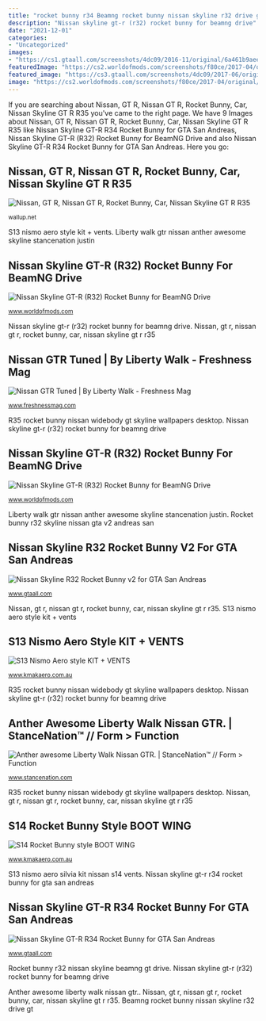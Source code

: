 ```yaml
---
title: "rocket bunny r34 Beamng rocket bunny nissan skyline r32 drive gt"
description: "Nissan skyline gt-r (r32) rocket bunny for beamng drive"
date: "2021-12-01"
categories:
- "Uncategorized"
images:
- "https://cs1.gtaall.com/screenshots/4dc09/2016-11/original/6a461b9aee5040aeaace28b5e143f349476ff55c/366955-gta-sa-2016-11-29-17-20-06-41.jpg"
featuredImage: "https://cs2.worldofmods.com/screenshots/f80ce/2017-04/original/76643c9e9b832853d4bdf19e5b86d5ecec7136e1/237079-BeamNG.Drive.x64-2017-04-14-07-32-47-641.jpg"
featured_image: "https://cs3.gtaall.com/screenshots/4dc09/2017-06/original/1ed307e54134397bb7a1ff6631ea8082a40a9808/409860-enb2017-6-28-1-12-46.jpg"
image: "https://cs2.worldofmods.com/screenshots/f80ce/2017-04/original/d17092c31d59146be93abb4f97f5da0f3d4c634c/237080-BeamNG.Drive.x64-2017-04-14-07-33-11-889.jpg"
---
```


If you are searching about Nissan, GT R, Nissan GT R, Rocket Bunny, Car, Nissan Skyline GT R R35 you've came to the right page. We have 9 Images about Nissan, GT R, Nissan GT R, Rocket Bunny, Car, Nissan Skyline GT R R35 like Nissan Skyline GT-R R34 Rocket Bunny for GTA San Andreas, Nissan Skyline GT-R (R32) Rocket Bunny for BeamNG Drive and also Nissan Skyline GT-R R34 Rocket Bunny for GTA San Andreas. Here you go:

## Nissan, GT R, Nissan GT R, Rocket Bunny, Car, Nissan Skyline GT R R35

![Nissan, GT R, Nissan GT R, Rocket Bunny, Car, Nissan Skyline GT R R35](https://wallup.net/wp-content/uploads/2016/01/139964-Nissan-GT-R-Nissan_GT-R-Rocket_Bunny-car-Nissan_Skyline_GT-R_R35-widebody.jpg "Gtr r35 slammed speedhunters r34 defining bodykits")

<small>wallup.net</small>

S13 nismo aero style kit + vents. Liberty walk gtr nissan anther awesome skyline stancenation justin

## Nissan Skyline GT-R (R32) Rocket Bunny For BeamNG Drive

![Nissan Skyline GT-R (R32) Rocket Bunny for BeamNG Drive](https://cs2.worldofmods.com/screenshots/f80ce/2017-04/original/76643c9e9b832853d4bdf19e5b86d5ecec7136e1/237079-BeamNG.Drive.x64-2017-04-14-07-32-47-641.jpg "Nissan gtr tuned")

<small>www.worldofmods.com</small>

Nissan skyline gt-r (r32) rocket bunny for beamng drive. Nissan, gt r, nissan gt r, rocket bunny, car, nissan skyline gt r r35

## Nissan GTR Tuned | By Liberty Walk - Freshness Mag

![Nissan GTR Tuned | By Liberty Walk - Freshness Mag](https://www.freshnessmag.com/.image/c_limit%2Ccs_srgb%2Cfl_progressive%2Cq_auto:good%2Cw_700/MTM1OTkwNDIzMTM4NDEzMTg3/nissan-gtr-tuned--by-liberty-walk---9.jpg "Rocket bunny r32 nissan skyline beamng gt drive")

<small>www.freshnessmag.com</small>

R35 rocket bunny nissan widebody gt skyline wallpapers desktop. Nissan skyline gt-r (r32) rocket bunny for beamng drive

## Nissan Skyline GT-R (R32) Rocket Bunny For BeamNG Drive

![Nissan Skyline GT-R (R32) Rocket Bunny for BeamNG Drive](https://cs2.worldofmods.com/screenshots/f80ce/2017-04/original/d17092c31d59146be93abb4f97f5da0f3d4c634c/237080-BeamNG.Drive.x64-2017-04-14-07-33-11-889.jpg "Nissan skyline gt-r (r32) rocket bunny for beamng drive")

<small>www.worldofmods.com</small>

Liberty walk gtr nissan anther awesome skyline stancenation justin. Rocket bunny r32 skyline nissan gta v2 andreas san

## Nissan Skyline R32 Rocket Bunny V2 For GTA San Andreas

![Nissan Skyline R32 Rocket Bunny v2 for GTA San Andreas](https://cs3.gtaall.com/screenshots/4dc09/2017-06/original/1ed307e54134397bb7a1ff6631ea8082a40a9808/409860-enb2017-6-28-1-12-46.jpg "Nissan skyline r32 rocket bunny v2 for gta san andreas")

<small>www.gtaall.com</small>

Nissan, gt r, nissan gt r, rocket bunny, car, nissan skyline gt r r35. S13 nismo aero style kit + vents

## S13 Nismo Aero Style KIT + VENTS

![S13 Nismo Aero style KIT + VENTS](https://www.kmakaero.com.au/assets/full/175.jpg "Rocket bunny r32 nissan skyline beamng gt drive")

<small>www.kmakaero.com.au</small>

R35 rocket bunny nissan widebody gt skyline wallpapers desktop. Nissan skyline gt-r (r32) rocket bunny for beamng drive

## Anther Awesome Liberty Walk Nissan GTR. | StanceNation™ // Form &gt; Function

![Anther awesome Liberty Walk Nissan GTR. | StanceNation™ // Form &gt; Function](http://www.stancenation.com/wp-content/uploads/2015/04/17205818392_95b8bbf245_o-1140x757.jpg "Nissan skyline gt-r r34 rocket bunny for gta san andreas")

<small>www.stancenation.com</small>

R35 rocket bunny nissan widebody gt skyline wallpapers desktop. Nissan, gt r, nissan gt r, rocket bunny, car, nissan skyline gt r r35

## S14 Rocket Bunny Style BOOT WING

![S14 Rocket Bunny style BOOT WING](https://www.kmakaero.com.au/assets/full/216.jpg?20171103235536 "Anther awesome liberty walk nissan gtr.")

<small>www.kmakaero.com.au</small>

S13 nismo aero silvia kit nissan s14 vents. Nissan skyline gt-r r34 rocket bunny for gta san andreas

## Nissan Skyline GT-R R34 Rocket Bunny For GTA San Andreas

![Nissan Skyline GT-R R34 Rocket Bunny for GTA San Andreas](https://cs1.gtaall.com/screenshots/4dc09/2016-11/original/6a461b9aee5040aeaace28b5e143f349476ff55c/366955-gta-sa-2016-11-29-17-20-06-41.jpg "Anther awesome liberty walk nissan gtr.")

<small>www.gtaall.com</small>

Rocket bunny r32 nissan skyline beamng gt drive. Nissan skyline gt-r (r32) rocket bunny for beamng drive

Anther awesome liberty walk nissan gtr.. Nissan, gt r, nissan gt r, rocket bunny, car, nissan skyline gt r r35. Beamng rocket bunny nissan skyline r32 drive gt
